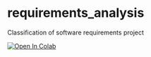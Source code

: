 # requirements_analysis
Classification of software requirements project

[![Open In Colab](https://colab.research.google.com/assets/colab-badge.svg)](https://colab.research.google.com/drive/1U41Xxx1bqBjcOFr4qZ51LGTE8IwHDckW?usp=sharing)
